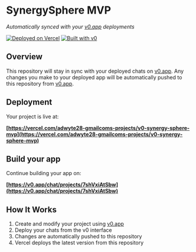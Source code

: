 # SynergySphere MVP

*Automatically synced with your [v0.app](https://v0.app) deployments*

[![Deployed on Vercel](https://img.shields.io/badge/Deployed%20on-Vercel-black?style=for-the-badge&logo=vercel)](https://vercel.com/adwyte28-gmailcoms-projects/v0-synergy-sphere-mvp)
[![Built with v0](https://img.shields.io/badge/Built%20with-v0.app-black?style=for-the-badge)](https://v0.app/chat/projects/7shVxiAtSbw)

## Overview

This repository will stay in sync with your deployed chats on [v0.app](https://v0.app).
Any changes you make to your deployed app will be automatically pushed to this repository from [v0.app](https://v0.app).

## Deployment

Your project is live at:

**[https://vercel.com/adwyte28-gmailcoms-projects/v0-synergy-sphere-mvp](https://vercel.com/adwyte28-gmailcoms-projects/v0-synergy-sphere-mvp)**

## Build your app

Continue building your app on:

**[https://v0.app/chat/projects/7shVxiAtSbw](https://v0.app/chat/projects/7shVxiAtSbw)**

## How It Works

1. Create and modify your project using [v0.app](https://v0.app)
2. Deploy your chats from the v0 interface
3. Changes are automatically pushed to this repository
4. Vercel deploys the latest version from this repository
